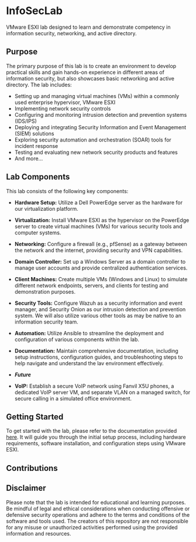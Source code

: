 # InfoSecLab
VMware ESXI lab designed to learn and demonstrate competency in information security, networking, and active directory.
## Purpose
The primary purpose of this lab is to create an environment to develop practical skills and gain hands-on experience in different areas of information security, but also showcases basic networking and active directory. The lab includes:
* Setting up and managing virtual machines (VMs) within a commonly used enterprise hypervisor, VMware ESXI
* Implementing network security controls
* Configuring and monitoring intrusion detection and prevention systems (IDS/IPS)
* Deploying and integrating Security Information and Event Management (SIEM) solutions
* Exploring security automation and orchestration (SOAR) tools for incident response
* Testing and evaluating new network security products and features
* And more...
## Lab Components
This lab consists of the following key components:
* **Hardware Setup:** Utilize a Dell PowerEdge server as the hardware for our virtualization platform.
* **Virtualization:** Install VMware ESXI as the hypervisor on the PowerEdge server to create virtual machines (VMs) for various security tools and computer systems.
* **Networking:** Configure a firewall (e.g., pfSense) as a gateway between the network and the internet, providing security and VPN capabilities.
* **Domain Controller:** Set up a Windows Server as a domain controller to manage user accounts and provide centralized authentication services.
* **Client Machines:** Create multiple VMs (Windows and Linux) to simulate different network endpoints, servers, and clients for testing and demonstration purposes.
* **Security Tools:** Configure Wazuh as a security information and event manager, and Security Onion as our intrusion detection and prevention system. We will also utilize various other tools as may be native to an information security team.
* **Automation:** Utilize Ansible to streamline the deployment and configuration of various components within the lab.
* **Documentation:** Maintain comprehensive documentation, including setup instructions, configuration guides, and troubleshooting steps to help navigate and understand the lav environment effectively.

* ***Future***
* **VoIP:** Establish a secure VoIP network using Fanvil X5U phones, a dedicated VoIP server VM, and separate VLAN on a managed switch, for secure calling in a simulated office environment.
## Getting Started
To get started with the lab, please refer to the documentation provided [here](https://github.com/akwagner1/InfoSecLab/tree/main/GettingStarted). It will guide you through the initial setup process, including hardware requirements, software installation, and configuration steps using VMware ESXI.
## Contributions
## Disclaimer
Please note that the lab is intended for educational and learning purposes. Be mindful of legal and ethical considerations when conducting offensive or defensive security operations and adhere to the terms and conditions of the software and tools used. The creators of this repository are not responsible for any misuse or unauthorized activities performed using the provided information and resources.

